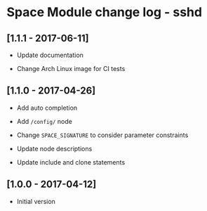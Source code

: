 # Space Module change log - sshd

## [1.1.1 - 2017-06-11]

* Update documentation

* Change Arch Linux image for CI tests


## [1.1.0 - 2017-04-26]

+ Add auto completion

+ Add `/config/` node

* Change `SPACE_SIGNATURE` to consider parameter constraints

* Update node descriptions

* Update include and clone statements


## [1.0.0 - 2017-04-12]

+ Initial version
